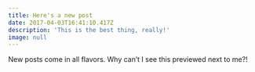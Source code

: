 ```yaml
---
title: Here's a new post
date: 2017-04-03T16:41:10.417Z
description: 'This is the best thing, really!'
image: null
---
```


New posts come in all flavors. Why can’t I see this previewed next to me?! 